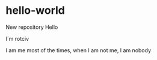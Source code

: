 # hello-world
New repository 
Hello

I´m rotciv 

I am me most of the times, when I am not me, I am nobody 

